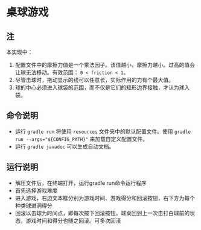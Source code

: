 # 桌球游戏

## 注

本实现中：

1. 配置文件中的摩擦力值是一个乘法因子。该值越小，摩擦力越小。过高的值会让球无法移动。有效范围： `0 < friction < 1`。
2. 尽管击球时，拖动显示的线可以任意长，实际作用的力有个最大值。
3. 球的中心必须进入球袋的范围，而不仅是它们的矩形边界接触，才认为球入袋。

## 命令说明

- 运行 `gradle run` 将使用 `resources` 文件夹中的默认配置文件。使用 `gradle run --args="${CONFIG_PATH}"` 来加载自定义配置文件。
- 运行 `gradle javadoc` 可以生成自动文档。


## 运行说明
- 解压文件后，在终端打开，运行gradle run命令运行程序
- 首先选择游戏难度
- 进入游戏，右边文本框分别为游戏时间、游戏得分和回滚按钮，右下方为每个种类球进洞得分
- 回滚以击球为时间点，即每次按下回滚按钮，球桌回到上一次击打白球前的状态，游戏时间和得分也随之回滚。可多次回滚


